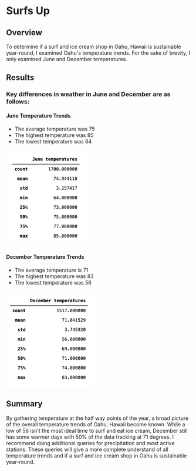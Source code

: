 # Surfs Up

## Overview
To determine if a surf and ice cream shop in Oahu, Hawaii is sustainable year-round, I examined Oahu's temperature trends. For the sake of brevity, I only examined June and December temperatures. 

## Results
### Key differences in weather in June and December are as follows:

#### June Temperature Trends
* The average temperature was 75
* The highest temperature was 85
* The lowest temperature was 64

![Oahu_June_temp.png](images/Oahu_June_temp.png)

#### December Temperature Trends
* The average temperature is 71
* The highest temperature was 83
* The lowest temperature was 56

![Oahu_Dec_temp.png](images/Oahu_Dec_temp.png)

## Summary
By gathering temperature at the half way points of the year, a broad picture of the overall temperature trends of Oahu, Hawaii become known. While a low of 56 isn't the most ideal time to surf and eat ice cream, December still has some warmer days with 50% of the data tracking at 71 degrees. I recommend doing additional queries for precipitation and most active stations. These queries will give a more complete understand of all temperature trends and if a surf and ice cream shop in Oahu is sustainable year-round.